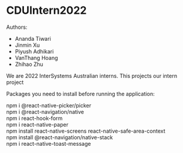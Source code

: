 # CDUIntern2022

Authors:
-	Ananda Tiwari
-	Jinmin Xu
-	Piyush Adhikari
-	VanThang Hoang
-	Zhihao Zhu
       
We are 2022 InterSystems Australian interns. This projects our intern project

Packages you need to install before running the application:

npm i @react-native-picker/picker   
npm i @react-navigation/native   
npm i react-hook-form   
npm i react-native-paper   
npm install react-native-screens react-native-safe-area-context   
npm install @react-navigation/native-stack   
npm i react-native-toast-message
